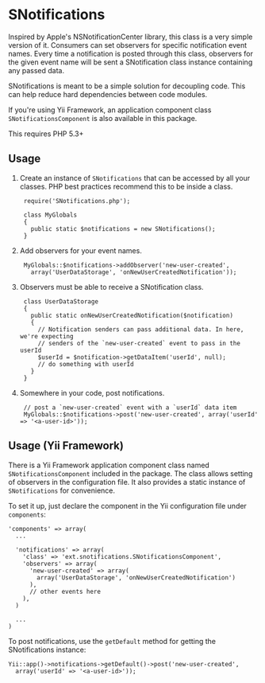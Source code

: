 SNotifications
====================================================================================================

Inspired by Apple's NSNotificationCenter library, this class is a very simple version of it.
Consumers can set observers for specific notification event names. Every time a notification
is posted through this class, observers for the given event name will be sent a 
SNotification class instance containing any passed data.

SNotifications is meant to be a simple solution for decoupling code. This can help reduce
hard dependencies between code modules.

If you're using Yii Framework, an application component class `SNotificationsComponent` 
is also available in this package.

This requires PHP 5.3+


Usage
----------------------------------------------------------------------------------------------------

1. Create an instance of `SNotifications` that can be accessed by all your classes. PHP best 
practices recommend this to be inside a class.

        require('SNotifications.php');

        class MyGlobals 
        {
          public static $notifications = new SNotifications();
        }

2. Add observers for your event names.

        MyGlobals::$notifications->addObserver('new-user-created', 
          array('UserDataStorage', 'onNewUserCreatedNotification'));

3. Observers must be able to receive a SNotification class.

        class UserDataStorage
        {
          public static onNewUserCreatedNotification($notification)
          {
            // Notification senders can pass additional data. In here, we're expecting 
            // senders of the `new-user-created` event to pass in the userId
            $userId = $notification->getDataItem('userId', null);
            // do something with userId
          }
        }

4. Somewhere in your code, post notifications.

        // post a `new-user-created` event with a `userId` data item 
        MyGlobals::$notifications->post('new-user-created', array('userId' => '<a-user-id>'));
    

Usage (Yii Framework)
----------------------------------------------------------------------------------------------------

There is a Yii Framework application component class named `SNotificationsComponent` included 
in the package. The class allows setting of observers in the configuration file. It also provides
a static instance of `SNotifications` for convenience.

To set it up, just declare the component in the Yii configuration file under `components`:

    'components' => array(
      ...
 
      'notifications' => array(
        'class' => 'ext.snotifications.SNotificationsComponent',
        'observers' => array(
          'new-user-created' => array(
            array('UserDataStorage', 'onNewUserCreatedNotification')
          ),
          // other events here
        ),
      )      

      ...
    )

To post notifications, use the `getDefault` method for getting the SNotifications instance:

    Yii::app()->notifications->getDefault()->post('new-user-created', 
      array('userId' => '<a-user-id>'));